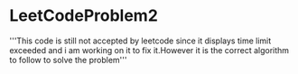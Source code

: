 # LeetCodeProblem2
'''This code is still not accepted by leetcode since it displays time limit exceeded and i am working on it to fix it.However it is the correct algorithm to follow to solve the problem'''
